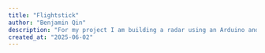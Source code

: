 ```yaml
---
title: "Flightstick"
author: "Benjamin Qin"
description: "For my project I am building a radar using an Arduino and sensors"
created_at: "2025-06-02"
---
```

